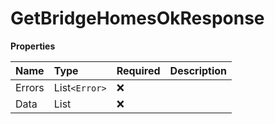 # GetBridgeHomesOkResponse

**Properties**

| Name   | Type                | Required | Description |
| :----- | :------------------ | :------- | :---------- |
| Errors | List`<Error>`       | ❌       |             |
| Data   | List<BridgeHomeGet> | ❌       |             |

<!-- This file was generated by liblab | https://liblab.com/ -->
